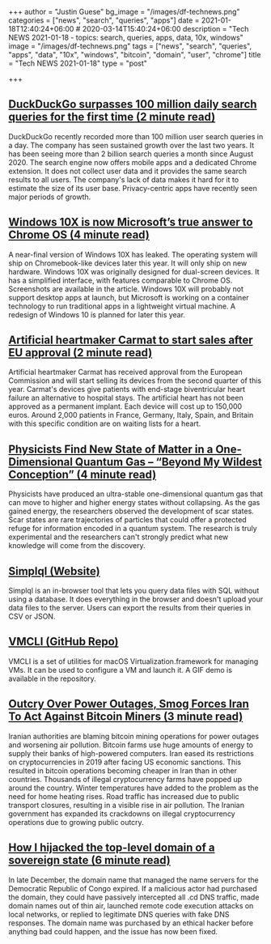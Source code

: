+++
author = "Justin Guese"
bg_image = "/images/df-technews.png"
categories = ["news", "search", "queries", "apps"]
date = 2021-01-18T12:40:24+06:00 # 2020-03-14T15:40:24+06:00
description = "Tech NEWS 2021-01-18 - topics: search, queries, apps, data, 10x, windows"
image = "/images/df-technews.png"
tags = ["news", "search", "queries", "apps", "data", "10x", "windows", "bitcoin", "domain", "user", "chrome"]
title = "Tech NEWS 2021-01-18"
type = "post"

+++

## [DuckDuckGo surpasses 100 million daily search queries for the first time (2 minute read)](https://www.zdnet.com/article/duckduckgo-surpasses-100-million-daily-search-queries-for-the-first-time//1/01000177153211e1-7a54fa6e-dc4b-4f27-a7dc-4bcc158ba8b3-000000/77YOop3eC3GGPOxgDG5qpaXkGJu41xjITrlknuIQq7w=176)

DuckDuckGo recently recorded more than 100 million user search queries in a day. The company has seen sustained growth over the last two years. It has been seeing more than 2 billion search queries a month since August 2020. The search engine now offers mobile apps and a dedicated Chrome extension. It does not collect user data and it provides the same search results to all users. The company's lack of data makes it hard for it to estimate the size of its user base. Privacy-centric apps have recently seen major periods of growth.

## [Windows 10X is now Microsoft’s true answer to Chrome OS (4 minute read)](https://www.theverge.com/2021/1/14/22230554/microsoft-windows-10x-leak-chrome-os-chromebooks-hands-on/1/01000177153211e1-7a54fa6e-dc4b-4f27-a7dc-4bcc158ba8b3-000000/EkmplPWz0Yfy1k1g2EHHLiSIfFMbI5vaM1b8uG8mE6s=176)

A near-final version of Windows 10X has leaked. The operating system will ship on Chromebook-like devices later this year. It will only ship on new hardware. Windows 10X was originally designed for dual-screen devices. It has a simplified interface, with features comparable to Chrome OS. Screenshots are available in the article. Windows 10X will probably not support desktop apps at launch, but Microsoft is working on a container technology to run traditional apps in a lightweight virtual machine. A redesign of Windows 10 is planned for later this year.

## [Artificial heartmaker Carmat to start sales after EU approval (2 minute read)](https://www.reuters.com/article/uk-carmat-outlook/french-artificial-heart-maker-carmat-sees-commercial-sales-in-q2-shares-surge-idUKKBN29B0MG?edition-redirect=uk/1/01000177153211e1-7a54fa6e-dc4b-4f27-a7dc-4bcc158ba8b3-000000/EPf5eP1ohaXvbzxEUMvI1pY26MixIwErKP5rcLGEjIA=176)

Artificial heartmaker Carmat has received approval from the European Commission and will start selling its devices from the second quarter of this year. Carmat's devices give patients with end-stage biventricular heart failure an alternative to hospital stays. The artificial heart has not been approved as a permanent implant. Each device will cost up to 150,000 euros. Around 2,000 patients in France, Germany, Italy, Spain, and Britain with this specific condition are on waiting lists for a heart.

## [Physicists Find New State of Matter in a One-Dimensional Quantum Gas – “Beyond My Wildest Conception” (4 minute read)](https://scitechdaily.com/physicists-find-new-state-of-matter-in-a-one-dimensional-quantum-gas-beyond-my-wildest-conception//1/01000177153211e1-7a54fa6e-dc4b-4f27-a7dc-4bcc158ba8b3-000000/sR-q3UZLCOVf7Q4gbJ5S6SXMssKm3Eob1ikMql4VXpM=176)

Physicists have produced an ultra-stable one-dimensional quantum gas that can move to higher and higher energy states without collapsing. As the gas gained energy, the researchers observed the development of scar states. Scar states are rare trajectories of particles that could offer a protected refuge for information encoded in a quantum system. The research is truly experimental and the researchers can't strongly predict what new knowledge will come from the discovery.

## [Simplql (Website)](https://simplql.com//1/01000177153211e1-7a54fa6e-dc4b-4f27-a7dc-4bcc158ba8b3-000000/OCYLVogxkB2e2aMqr7YrrcsB9ncTOsiKJtoTveXz-cU=176)

Simplql is an in-browser tool that lets you query data files with SQL without using a database. It does everything in the browser and doesn't upload your data files to the server. Users can export the results from their queries in CSV or JSON.

## [VMCLI (GitHub Repo)](https://github.com/gyf304/vmcli/1/01000177153211e1-7a54fa6e-dc4b-4f27-a7dc-4bcc158ba8b3-000000/vAZrHCRMKss9ogyCUxpbrpVjxKDHPvMy6PosYdOopQs=176)

VMCLI is a set of utilities for macOS Virtualization.framework for managing VMs. It can be used to configure a VM and launch it. A GIF demo is available in the repository.

## [Outcry Over Power Outages, Smog Forces Iran To Act Against Bitcoin Miners (3 minute read)](https://www.rferl.org/a/iran-smog-bitcoin-mining/31049437.html/1/01000177153211e1-7a54fa6e-dc4b-4f27-a7dc-4bcc158ba8b3-000000/ZTgzChr756ejvDNKTzvAlrzgtjq7feNFDkKlnjchaQc=176)

Iranian authorities are blaming bitcoin mining operations for power outages and worsening air pollution. Bitcoin farms use huge amounts of energy to supply their banks of high-powered computers. Iran eased its restrictions on cryptocurrencies in 2019 after facing US economic sanctions. This resulted in bitcoin operations becoming cheaper in Iran than in other countries. Thousands of illegal cryptocurrency farms have popped up around the country. Winter temperatures have added to the problem as the need for home heating rises. Road traffic has increased due to public transport closures, resulting in a visible rise in air pollution. The Iranian government has expanded its crackdowns on illegal cryptocurrency operations due to growing public outcry.

## [How I hijacked the top-level domain of a sovereign state (6 minute read)](https://labs.detectify.com/2021/01/15/how-i-hijacked-the-top-level-domain-of-a-sovereign-state//1/01000177153211e1-7a54fa6e-dc4b-4f27-a7dc-4bcc158ba8b3-000000/LiRt-8lY1HXLfrlPiFKEYvCn78rM3pu0pfVS8b65HHI=176)

In late December, the domain name that managed the name servers for the Democratic Republic of Congo expired. If a malicious actor had purchased the domain, they could have passively intercepted all .cd DNS traffic, made domain names out of thin air, launched remote code execution attacks on local networks, or replied to legitimate DNS queries with fake DNS responses. The domain name was purchased by an ethical hacker before anything bad could happen, and the issue has now been fixed.

